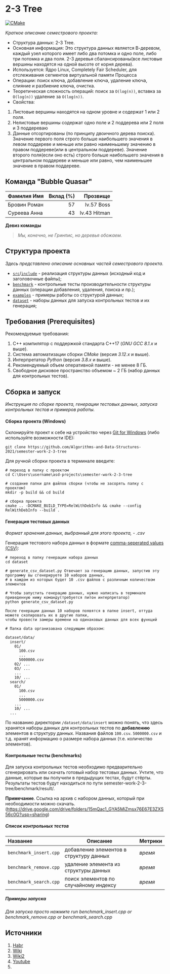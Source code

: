 # 2-3 Tree

[![CMake](https://github.com/Algorithms-and-Data-Structures-2021/semester-work-2-3-tree/actions/workflows/cmake.yml/badge.svg)](https://github.com/Algorithms-and-Data-Structures-2021/semester-work-2-3-tree/actions/workflows/cmake.yml)

_Краткое описание семестрового проекта:_

- Структура данных: 2-3 Tree.
- Основная информация: Это структура данных является В-деревом, каждый узел которого имеет либо два потомка и одно поле, либо три потомка и два поля. 2-3 деревья сбалансированы(все листовые вершины находятся на одной высоте от корня дерева).
- Используется: Ядро Linux, Completely Fair Scheduler, для отслеживания сегментов виртуальной памяти Процесса
- Операции: поиск ключа, добавление ключа, удаление ключа, слияние и разбиение ключа, очистка.
- Теоретическая сложность операций: поиск за `O(log(n))`, вставка за `O(log(n))` удаление за `O(log(n))`.
- Свойства: 
 1. Листовые вершины находятся на одном уровне и содержат 1 или 2 поля.
 2. Нелистовые вершины содержат одно поле и 2 поддерева или 2 поля и 3 поддереваю
 3. Данные отсортированы (по принципу двоичного дерева поиска). Значение первого поля строго больше наибольшего значения в левом поддереве и меньше или равно наименьшему значению в правом поддереве(или в центральном поддереве). Значение второго поля(если оно есть) строго больше наибольшего значения в центральном поддереве и меньше или равно, чем наименьшее значение в правом поддереве.

## Команда "Bubble Quasar"

| Фамилия Имя   | Вклад (%) | Прозвище              |
| :---          |   ---:    |  ---:                 |
| Бровин Роман  | 57        |       lv.57 Boss      |
| Суреева Анна  | 43        |       lv.43 Hitman    |

**Девиз команды**
> _Мы, конечно, не Гринпис, но деревья обожаем._

## Структура проекта

_Здесь представлено описание основных частей семестрового проекта._


- [`src`](src)/[`include`](include) - реализация структуры данных (исходный код и заголовочные файлы);
- [`benchmark`](benchmark) - контрольные тесты производительности структуры данных (операции добавления, удаления,
  поиска и пр.);
- [`examples`](examples) - примеры работы со структурой данных;
- [`dataset`](dataset) - наборы данных для запуска контрольных тестов и их генерация;

## Требования (Prerequisites)

Рекомендуемые требования:

1. С++ компилятор c поддержкой стандарта C++17 (_GNU GCC 8.1.x_ и выше).
2. Система автоматизации сборки _CMake_ (версия _3.12.x_ и выше).
3. Интерпретатор _Python_ (версия _3.8.x_ и выше).
4. Рекомендуемый объем оперативной памяти - не менее 8 ГБ.
5. Свободное дисковое пространство объемом ~ 2 ГБ (набор данных для контрольных тестов).

## Сборка и запуск

_Инструкция по сборке проекта, генерации тестовых данных, запуска контрольных тестов и примеров работы._

#### Сборка проекта (Windows)


Склонируйте проект к себе на устройство через [Git for Windows](https://gitforwindows.org/) (либо используйте
возможности IDE):

```shell
git clone https://github.com/Algorithms-and-Data-Structures-2021/semester-work-2-3-tree
```

Для ручной сборки проекта в терминале введите:

```shell
# переход в папку с проектом
cd C:\Users\username\asd-projects\semester-work-2-3-tree

# создание папки для файлов сборки (чтобы не засорять папку с проектом) 
mkdir -p build && cd build 

# сборка проекта
cmake .. -DCMAKE_BUILD_TYPE=RelWithDebInfo && cmake --config RelWithDebInfo --build . 
```

#### Генерация тестовых данных

_Формат хранения данных, выбранный для этого проекта, - .csv_ 

Генерация тестового набора данных в
формате [comma-seperated values (CSV)](https://en.wikipedia.org/wiki/Comma-separated_values):

```shell
# переход в папку генерации набора данных
cd dataset

# generate_csv_dataset.py Отвечает за генерацию данных, запустив эту программу вы сгенерируете 10 наборов данных,
# в каждом из которых будет 10 .csv файлов с различным количеством элементов

# Чтобы запустить генерацию данных, нужно написать в терминале приведенную нижу команду(требуется питон интерпретатор)
python generate_csv_dataset.py

После генерации данных 10 наборов появятся в папке insert, оттуда можете скопировать их в другие папки, 
чтобы провести замеры времени на одинаковых данных для всех функций

# Папка data организавана следующим образом:

dataset/data/
  insert/
    01/
      100.csv
      ...
      5000000.csv
    02/ ...
    03/ ...
    ...
    10/ ...
  search/
    01/
      100.csv
      ...
      5000000.csv
    ...
    10/ ...
  ...
```

По названию директории `/dataset/data/insert` можно понять, что здесь хранятся наборы данных для контрольных тестов по
**добавлению** элементов в структуру данных. Названия файлов `100.csv`. `5000000.csv` и т.д. хранят информацию о размере набора данных (т.е. количество элементов). 

#### Контрольные тесты (benchmarks)

Для запуска контрольных тестов необходимо предварительно сгенерировать или скачать готовый набор тестовых данных. Учтите, что данные, которые вы получили в предыдущих тестах, будут стёрты. Результаты тестов будут находиться по пути semester-work-2-3-tree/benchmark/result/.

**Примечание**. Ссылка на архив с набором данных, который при необходимости можно скачать.(https://drive.google.com/drive/folders/15mQac1_GYA5MiZmsx76E67E3ZXS56c0G?usp=sharing)

##### Список контрольных тестов

| Название                  | Описание                                | Метрики         |
| :---                      | ---                                     | :---            |
| `benchmark_insert.cpp`    | добавление элементов в структуру данных | _время_         |
| `benchmark_remove.cpp`    | удаление элемента из структуры данных   | _время_         |
| `benchmark_search.cpp`    | поиск элементов по случайному индексу   | _время_         |


##### Примеры запуска

_Для запуска просто нажмите run benchmark_insert.cpp or benchmark_remove.cpp or benchmark_search.cpp_


## Источники

1) [Habr](https://habr.com/ru/post/303374/)
2) [Wiki](https://neerc.ifmo.ru/wiki/index.php?title=2-3_%D0%B4%D0%B5%D1%80%D0%B5%D0%B2%D0%BE#.D0.A1.D0.BC._.D1.82.D0.B0.D0.BA.D0.B6.D0.B5)
3) [Wiki2](https://ru.qaz.wiki/wiki/2%E2%80%933_tree) 
4) [Youtube](https://www.youtube.com/watch?v=PjlbovFEs0Y)
5) [](https://medium.com/nuances-of-programming/%D0%B2%D1%81%D0%B5-%D1%87%D1%82%D0%BE-%D0%BD%D1%83%D0%B6%D0%BD%D0%BE-%D0%B7%D0%BD%D0%B0%D1%82%D1%8C-%D0%BE-%D0%B4%D1%80%D0%B5%D0%B2%D0%BE%D0%B2%D0%B8%D0%B4%D0%BD%D1%8B%D1%85-%D1%81%D1%82%D1%80%D1%83%D0%BA%D1%82%D1%83%D1%80%D0%B0%D1%85-%D0%B4%D0%B0%D0%BD%D0%BD%D1%8B%D1%85-d750444a77ec)

